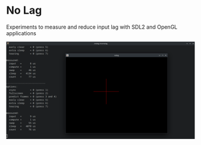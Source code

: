 # No Lag

Experiments to measure and reduce input lag with SDL2 and OpenGL applications

![](./preview.png)
